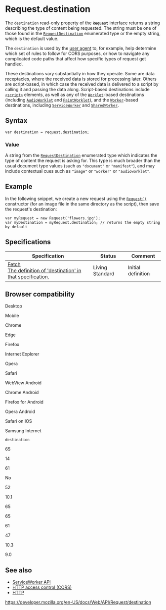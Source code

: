 Request.destination
===================

The `destination` read-only property of the **[`Request`](../request)** interface returns a string describing the type of content being requested. The string must be one of those found in the [`RequestDestination`](../requestdestination) enumerated type or the empty string, which is the default value.

The `destination` is used by the [user agent](https://developer.mozilla.org/en-US/docs/Glossary/User_agent) to, for example, help determine which set of rules to follow for CORS purposes, or how to navigate any complicated code paths that affect how specific types of request get handled.

These destinations vary substantially in how they operate. Some are data receptacles, where the received data is stored for processing later. Others are script-based, in which case the received data is delivered to a script by calling it and passing the data along. Script-based destinations include [`<script>`](https://developer.mozilla.org/en-US/docs/Web/HTML/Element/script) elements, as well as any of the [`Worklet`](../worklet)-based destinations (including [`AudioWorklet`](../audioworklet) and [`PaintWorklet`](../paintworklet)), and the [`Worker`](../worker)-based destinations, including [`ServiceWorker`](../serviceworker) and [`SharedWorker`](../sharedworker).

Syntax
------

    var destination = request.destination;

### Value

A string from the [`RequestDestination`](../requestdestination) enumerated type which indicates the type of content the request is asking for. This type is much broader than the usual document type values (such as `"document"` or `"manifest"`), and may include contextual cues such as `"image"` or `"worker"` or `"audioworklet"`.

Example
-------

In the following snippet, we create a new request using the [`Request()`](request) constructor (for an image file in the same directory as the script), then save the request's destination:

    var myRequest = new Request('flowers.jpg');
    var myDestination = myRequest.destination; // returns the empty string by default

Specifications
--------------

<table><thead><tr class="header"><th>Specification</th><th>Status</th><th>Comment</th></tr></thead><tbody><tr class="odd"><td><a href="https://fetch.spec.whatwg.org/#dom-request-destination">Fetch<br />
<span class="small">The definition of 'destination' in that specification.</span></a></td><td><span class="spec-living">Living Standard</span></td><td>Initial definition</td></tr></tbody></table>

Browser compatibility
---------------------

Desktop

Mobile

Chrome

Edge

Firefox

Internet Explorer

Opera

Safari

WebView Android

Chrome Android

Firefox for Android

Opera Android

Safari on IOS

Samsung Internet

`destination`

65

14

61

No

52

10.1

65

65

61

47

10.3

9.0

See also
--------

-   [ServiceWorker API](../service_worker_api)
-   [HTTP access control (CORS)](https://developer.mozilla.org/en-US/docs/Web/HTTP/CORS)
-   [HTTP](https://developer.mozilla.org/en-US/docs/Web/HTTP)

<a href="https://developer.mozilla.org/en-US/docs/Web/API/Request/destination" class="_attribution-link">https://developer.mozilla.org/en-US/docs/Web/API/Request/destination</a>
